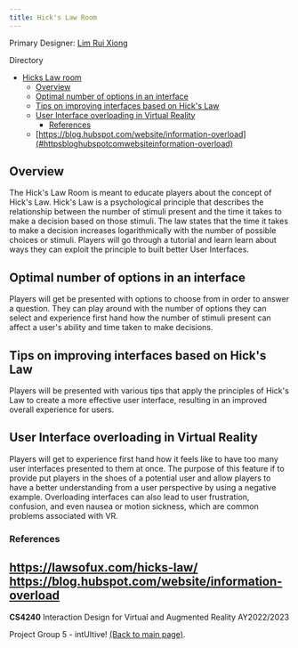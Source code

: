 ```yaml
---
title: Hick's Law Room
---
```


Primary Designer: [Lim Rui Xiong](https://github.com/RuiXiong2211)

Directory
- [Hicks Law room](#hicks-law-room)
  - [Overview](#overview)
  - [Optimal number of options in an interface](#optimal-number-of-options-in-an-interface)
  - [Tips on improving interfaces based on Hick's Law](#tips-on-improving-interfaces-based-on-hicks-law)
  - [User Interface overloading in Virtual Reality](#user-interface-overloading-in-virtual-reality)
    - [References](#references)
  - [https://blog.hubspot.com/website/information-overload](#httpsbloghubspotcomwebsiteinformation-overload)

## Overview
The Hick's Law Room is meant to educate players about the concept of Hick's Law. Hick's Law is a psychological principle that describes the relationship between the number of stimuli present and the time it takes to make a decision based on those stimuli. The law states that the time it takes to make a decision increases logarithmically with the number of possible choices or stimuli. Players will go through a tutorial and learn learn about ways they can exploit the principle to built better User Interfaces.

## Optimal number of options in an interface
Players will get be presented with options to choose from in order to answer a question. They can play around with the number of options they can select and experience first hand how the number of stimuli present can affect a user's ability and time taken to make decisions.

## Tips on improving interfaces based on Hick's Law
Players will be presented with various tips that apply the principles of Hick's Law to create a more effective user interface, resulting in an improved overall experience for users.

## User Interface overloading in Virtual Reality
Players will get to experience first hand how it feels like to have too many user interfaces presented to them at once. The purpose of this feature if to provide put players in the shoes of a potential user and allow players to have a better understanding from a user perspective by using a negative example. Overloading interfaces can also lead to user frustration, confusion, and even nausea or motion sickness, which are common problems associated with VR.

### References 
https://lawsofux.com/hicks-law/
https://blog.hubspot.com/website/information-overload
---
**CS4240** Interaction Design for Virtual and Augmented Reality AY2022/2023
 
Project Group 5 - intUItive! [(Back to main page)](../README.md).